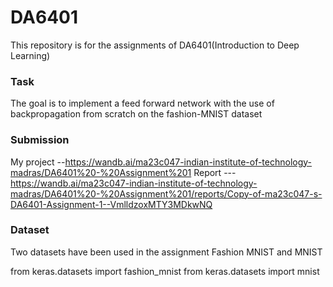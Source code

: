 # DA6401
This repository is for the assignments of DA6401(Introduction to Deep Learning) 
### Task
The goal is to implement a feed forward network with the use of backpropagation from scratch on the fashion-MNIST dataset

### Submission 
My project --https://wandb.ai/ma23c047-indian-institute-of-technology-madras/DA6401%20-%20Assignment%201
Report --- https://wandb.ai/ma23c047-indian-institute-of-technology-madras/DA6401%20-%20Assignment%201/reports/Copy-of-ma23c047-s-DA6401-Assignment-1--VmlldzoxMTY3MDkwNQ

### Dataset
Two datasets have been used in the assignment Fashion MNIST and MNIST


from keras.datasets import fashion_mnist
from keras.datasets import mnist

